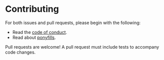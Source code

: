 # Contributing

For both issues and pull requests, please begin with the following:

 - Read the [code of conduct](CODE_OF_CONDUCT.md).
 - Read about [ponyfills](https://ponyfill.com/).

Pull requests are welcome! A pull request must include tests to accompany code
changes.
